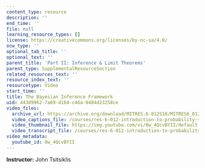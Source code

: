 ```yaml
---
content_type: resource
description: ''
end_time: ''
file: null
learning_resource_types: []
license: https://creativecommons.org/licenses/by-nc-sa/4.0/
ocw_type: ''
optional_tab_title: ''
optional_text: ''
parent_title: 'Part II: Inference & Limit Theorems'
parent_type: SupplementalResourceSection
related_resources_text: ''
resource_index_text: ''
resourcetype: Video
start_time: ''
title: The Bayesian Inference Framework
uid: 443d9962-7a69-d164-c46a-6484d23258ce
video_files:
  archive_url: https://archive.org/download/MITRES.6-012S18/MITRES6_012S18_L14-04_300k.mp4
  video_captions_file: /courses/res-6-012-introduction-to-probability-spring-2018/fd56197525dc5b82b3db2a5b1da9539a_0w_4QcvBYII.vtt
  video_thumbnail_file: https://img.youtube.com/vi/0w_4QcvBYII/default.jpg
  video_transcript_file: /courses/res-6-012-introduction-to-probability-spring-2018/d81437e65fc3161d51d8d96e7e84bd30_0w_4QcvBYII.pdf
video_metadata:
  youtube_id: 0w_4QcvBYII
---
```


**Instructor:** John Tsitsiklis

